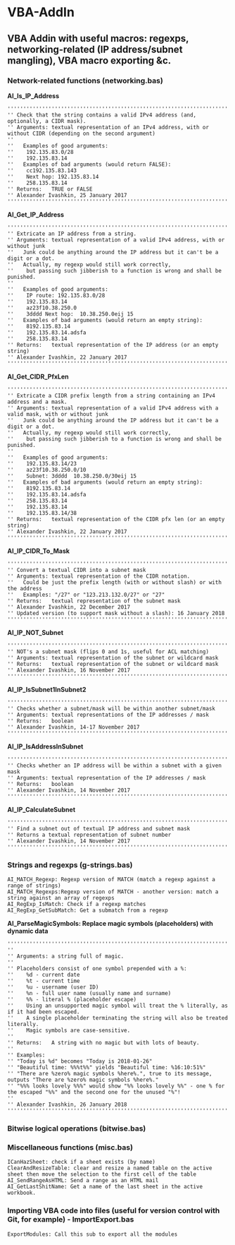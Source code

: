 # VBA-AddIn
## VBA Addin with useful macros: regexps, networking-related (IP address/subnet mangling), VBA macro exporting &amp;c.

### Network-related functions (networking.bas)

**AI_Is_IP_Address**

    '''''''''''''''''''''''''''''''''''''''''''''''''''''''''''''''''''''''''''''''''''''''''''''''''''''''''''''
    '' Check that the string contains a valid IPv4 address (and, optionally, a CIDR mask).
    '' Arguments: textual representation of an IPv4 address, with or without CIDR (depending on the second argument)
    ''
    ''   Examples of good arguments:
    ''    192.135.83.0/28
    ''    192.135.83.14
    ''   Examples of bad arguments (would return FALSE):
    ''    cc192.135.83.143
    ''    Next hop: 192.135.83.14
    ''    258.135.83.14
    '' Returns:   TRUE or FALSE
    '' Alexander Ivashkin, 25 January 2017
    '''''''''''''''''''''''''''''''''''''''''''''''''''''''''''''''''''''''''''''''''''''''''''''''''''''''''''''

**AI_Get_IP_Address**

    '''''''''''''''''''''''''''''''''''''''''''''''''''''''''''''''''''''''''''''''''''''''''''''''''''''''''''''
    '' Extricate an IP address from a string.
    '' Arguments: textual representation of a valid IPv4 address, with or without junk
    ''   Junk could be anything around the IP address but it can't be a digit or a dot.
    ''   Actually, my regexp would still work correctly,
    ''    but passing such jibberish to a function is wrong and shall be punished.
    ''
    ''   Examples of good arguments:
    ''    IP route: 192.135.83.0/28
    ''    192.135.83.14
    ''    az23f10.38.250.0
    ''    3dddd Next hop:  10.38.250.0eij 15
    ''   Examples of bad arguments (would return an empty string):
    ''    8192.135.83.14
    ''    192.135.83.14.adsfa
    ''    258.135.83.14
    '' Returns:   textual representation of the IP address (or an empty string)
    '' Alexander Ivashkin, 22 January 2017
    '''''''''''''''''''''''''''''''''''''''''''''''''''''''''''''''''''''''''''''''''''''''''''''''''''''''''''''

**AI_Get_CIDR_PfxLen**

    '''''''''''''''''''''''''''''''''''''''''''''''''''''''''''''''''''''''''''''''''''''''''''''''''''''''''''''
    '' Extricate a CIDR prefix length from a string containing an IPv4 address and a mask.
    '' Arguments: textual representation of a valid IPv4 address with a valid mask, with or without junk
    ''   Junk could be anything around the IP address but it can't be a digit or a dot.
    ''   Actually, my regexp would still work correctly,
    ''    but passing such jibberish to a function is wrong and shall be punished.
    ''
    ''   Examples of good arguments:
    ''    192.135.83.14/23
    ''    az23f10.38.250.0/10
    ''    Subnet: 3dddd  10.38.250.0/30eij 15
    ''   Examples of bad arguments (would return an empty string):
    ''    8192.135.83.14
    ''    192.135.83.14.adsfa
    ''    258.135.83.14
    ''    192.135.83.14
    ''    192.135.83.14/38
    '' Returns:   textual representation of the CIDR pfx len (or an empty string)
    '' Alexander Ivashkin, 22 January 2017
    '''''''''''''''''''''''''''''''''''''''''''''''''''''''''''''''''''''''''''''''''''''''''''''''''''''''''''''

**AI_IP_CIDR_To_Mask**
    
    '''''''''''''''''''''''''''''''''''''''''''''''''''''''''''''''''''''''''''''''''''''''''''''''''''''''''''''
    '' Convert a textual CIDR into a subnet mask
    '' Arguments: textual representation of the CIDR notation.
    ''   Could be just the prefix length (with or without slash) or with the address
    ''   Examples: "/27" or "123.213.132.0/27" or "27"
    '' Returns:   textual representation of the subnet mask
    '' Alexander Ivashkin, 22 December 2017
    '' Updated version (to support mask without a slash): 16 January 2018
    '''''''''''''''''''''''''''''''''''''''''''''''''''''''''''''''''''''''''''''''''''''''''''''''''''''''''''''

**AI_IP_NOT_Subnet**

    '''''''''''''''''''''''''''''''''''''''''''''''''''''''''''''''''''''''''''''''''''''''''''''''''''''''''''''
    '' NOT's a subnet mask (flips 0 and 1s, useful for ACL matching)
    '' Arguments: textual representation of the subnet or wildcard mask
    '' Returns:   textual representation of the subnet or wildcard mask
    '' Alexander Ivashkin, 16 November 2017
    '''''''''''''''''''''''''''''''''''''''''''''''''''''''''''''''''''''''''''''''''''''''''''''''''''''''''''''

**AI_IP_IsSubnet1InSubnet2**
        
    '''''''''''''''''''''''''''''''''''''''''''''''''''''''''''''''''''''''''
    '' Checks whether a subnet/mask will be within another subnet/mask
    '' Arguments: textual representations of the IP addresses / mask
    '' Returns:   boolean
    '' Alexander Ivashkin, 14-17 November 2017
    '''''''''''''''''''''''''''''''''''''''''''''''''''''''''''''''''''''''''
        
**AI_IP_IsAddressInSubnet**

    '''''''''''''''''''''''''''''''''''''''''''''''''''''''''''''''''''''''''
    '' Checks whether an IP address will be within a subnet with a given mask
    '' Arguments: textual representation of the IP addresses / mask
    '' Returns:   boolean
    '' Alexander Ivashkin, 14 November 2017
    '''''''''''''''''''''''''''''''''''''''''''''''''''''''''''''''''''''''''

**AI_IP_CalculateSubnet**

    '''''''''''''''''''''''''''''''''''''''''''''''''''''''''''''''''''''''''
    '' Find a subnet out of textual IP address and subnet mask
    '' Returns a textual representation of subnet number
    '' Alexander Ivashkin, 14 November 2017
    '''''''''''''''''''''''''''''''''''''''''''''''''''''''''''''''''''''''''

### Strings and regexps (g-strings.bas)

```
AI_MATCH_Regexp: Regexp version of MATCH (match a regexp against a range of strings)
AI_MATCH_Regexps:Regexp version of MATCH - another version: match a string against an array of regexps
AI_RegExp_IsMatch: Check if a regexp matches
AI_RegExp_GetSubMatch: Get a submatch from a regexp
```

**AI_ParseMagicSymbols: Replace magic symbols (placeholders) with dynamic data**

```
'''''''''''''''''''''''''''''''''''''''''''''''''''''''''''''''''''''''''''''''''''''''''''''''''''''''''''''
''
'' Arguments: a string full of magic.
''
'' Placeholders consist of one symbol prepended with a %:
''    %d - current date
''    %t - current time
''    %u - username (user ID)
''    %n - full user name (usually name and surname)
''    %% - literal % (placeholder escape)
''    Using an unsupported magic symbol will treat the % literally, as if it had been escaped.
''    A single placeholder terminating the string will also be treated literally.
''    Magic symbols are case-sensitive.
''
'' Returns:   A string with no magic but with lots of beauty.
''
'' Examples:
'' "Today is %d" becomes "Today is 2018-01-26"
'' "Beautiful time: %%%t%%" yields "Beautiful time: %16:10:51%"
'' "There are %zero% magic symbols %here%.", true to its message, outputs "There are %zero% magic symbols %here%."
'' "%%% looks lovely %%%" would show "%% looks lovely %%" - one % for the escaped "%%" and the second one for the unused "%"!
''
'' Alexander Ivashkin, 26 January 2018
'''''''''''''''''''''''''''''''''''''''''''''''''''''''''''''''''''''''''''''''''''''''''''''''''''''''''''''
```

### Bitwise logical operations (bitwise.bas)

### Miscellaneous functions (misc.bas)

```
ICanHazSheet: check if a sheet exists (by name)
ClearAndResizeTable: clear and resize a named table on the active sheet then move the selection to the first cell of the table
AI_SendRangeAsHTML: Send a range as an HTML mail
AI_GetLastShitName: Get a name of the last sheet in the active workbook.
```

### Importing VBA code into files (useful for version control with Git, for example) - ImportExport.bas

    ExportModules: Call this sub to export all the modules
    
